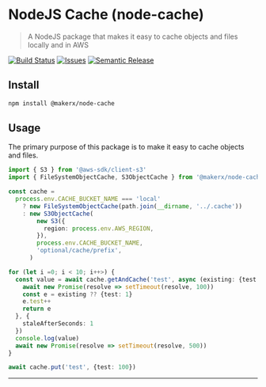 # NodeJS Cache (node-cache)

> A NodeJS package that makes it easy to cache objects and files locally and in AWS

[![Build Status][build-img]][build-url]
[![Issues][issues-img]][issues-url]
[![Semantic Release][semantic-release-img]][semantic-release-url]

## Install

```bash
npm install @makerx/node-cache
```

## Usage

The primary purpose of this package is to make it easy to cache objects and files.

```typescript
import { S3 } from '@aws-sdk/client-s3'
import { FileSystemObjectCache, S3ObjectCache } from '@makerx/node-cache'

const cache =
  process.env.CACHE_BUCKET_NAME === 'local'
    ? new FileSystemObjectCache(path.join(__dirname, '../.cache'))
    : new S3ObjectCache(
        new S3({
          region: process.env.AWS_REGION,
        }),
        process.env.CACHE_BUCKET_NAME,
        'optional/cache/prefix',
      )

for (let i =0; i < 10; i++>) {
  const value = await cache.getAndCache('test', async (existing: {test: number} | undefined) => {
    await new Promise(resolve => setTimeout(resolve, 100))
    const e = existing ?? {test: 1}
    e.test++
    return e
  }, {
    staleAfterSeconds: 1
  })
  console.log(value)
  await new Promise(resolve => setTimeout(resolve, 500))
}

await cache.put('test', {test: 100})

```

---

[build-img]: https://github.com/MakerXStudio/node-cache/actions/workflows/release.yaml/badge.svg
[build-url]: https://github.com/MakerXStudio/node-cache/actions/workflows/release.yaml
[issues-img]: https://img.shields.io/github/issues/MakerXStudio/node-cache
[issues-url]: https://github.com/MakerXStudio/node-cache/issues
[semantic-release-img]: https://img.shields.io/badge/%20%20%F0%9F%93%A6%F0%9F%9A%80-semantic--release-e10079.svg
[semantic-release-url]: https://github.com/semantic-release/semantic-release
